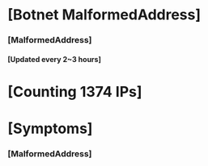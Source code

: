 # [Botnet MalformedAddress]
### [MalformedAddress]
#### [Updated every 2~3 hours]

# [Counting 1374 IPs]

# [Symptoms] 
###   [MalformedAddress]
